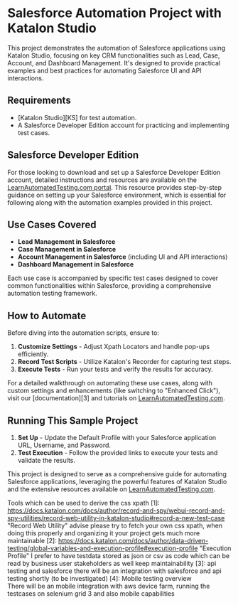 # Salesforce Automation Project with Katalon Studio

This project demonstrates the automation of Salesforce applications using Katalon Studio, focusing on key CRM functionalities such as Lead, Case, Account, and Dashboard Management. It's designed to provide practical examples and best practices for automating Salesforce UI and API interactions.

## Requirements

- [Katalon Studio][KS] for test automation.
- A Salesforce Developer Edition account for practicing and implementing test cases.

## Salesforce Developer Edition

For those looking to download and set up a Salesforce Developer Edition account, detailed instructions and resources are available on the [LearnAutomatedTesting.com portal](https://learnautomatedtesting.com). This resource provides step-by-step guidance on setting up your Salesforce environment, which is essential for following along with the automation examples provided in this project.

## Use Cases Covered

- **Lead Management in Salesforce**
- **Case Management in Salesforce**
- **Account Management in Salesforce** (including UI and API interactions)
- **Dashboard Management in Salesforce**

Each use case is accompanied by specific test cases designed to cover common functionalities within Salesforce, providing a comprehensive automation testing framework.

## How to Automate

Before diving into the automation scripts, ensure to:

1. **Customize Settings** - Adjust Xpath Locators and handle pop-ups efficiently.
2. **Record Test Scripts** - Utilize Katalon's Recorder for capturing test steps.
3. **Execute Tests** - Run your tests and verify the results for accuracy.

For a detailed walkthrough on automating these use cases, along with custom settings and enhancements (like switching to "Enhanced Click"), visit our [documentation][3] and tutorials on [LearnAutomatedTesting.com](https://learnautomatedtesting.com).

## Running This Sample Project

1. **Set Up** - Update the Default Profile with your Salesforce application URL, Username, and Password.
2. **Test Execution** - Follow the provided links to execute your tests and validate the results.

This project is designed to serve as a comprehensive guide for automating Salesforce applications, leveraging the powerful features of Katalon Studio and the extensive resources available on [LearnAutomatedTesting.com](https://learnautomatedtesting.com).

Tools which can be used to derive the css xpath 
[1]: https://docs.katalon.com/docs/author/record-and-spy/webui-record-and-spy-utilities/record-web-utility-in-katalon-studio#record-a-new-test-case "Record Web Utility"
advise please try to fetch your own css xpath, when doing this properly and organizing it your project gets much more maintainable 
[2]: https://docs.katalon.com/docs/author/data-driven-testing/global-variables-and-execution-profile#execution-profile "Execution Profile"
I prefer to have testdata stored as json or csv as code which can be read by business user stakeholders as well keep maintainability
[3]: api testing and salesforce 
there will be an integration with salesforce and api testing shortly (to be investigated)
[4]: Mobile testing overview  
There will be an mobile integration with aws device farm, running the testcases on selenium grid 3 and also mobile capabilities 
